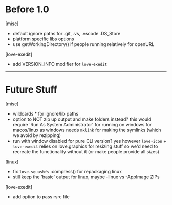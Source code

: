 # Before 1.0
[misc]
- default ignore paths for .git, .vs, .vscode .DS_Store
- platform specific libs options
- use getWorkingDirectory() if people running relatively for openURL

[love-exedit]
- add VERSION_INFO modifier for `love-exedit`


---


# Future Stuff
[misc]
- wildcards * for ignore/lib paths
- option to NOT zip up output and make folders instead?
  this would require 'Run As System Administrator' for running on windows for macos/linux
  as windows needs `mklink` for making the symlinks (which we avoid by rezipping)
- run with window disabled for pure CLI version?
  yes however `love-icon` + `love-exedit` relies on love.graphics for resizing stuff
  so we'd need to recreate the functionality without it (or make people provide all sizes)

[linux]
- fix `love-squashfs` :compress() for repackaging linux
- still keep the 'basic' output for linux, maybe -linux vs -AppImage ZIPs

[love-exedit]
- add option to pass rsrc file
